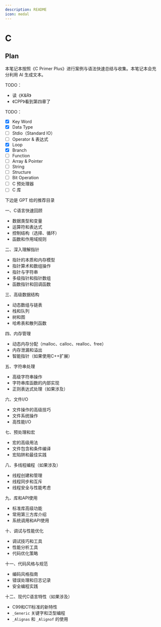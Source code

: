 ```yaml
---
description: README
icon: medal
---
```


# C

## Plan

本笔记本按照《C Primer Plus》进行案例与语法快速总结与收集。本笔记本会充分利用 AI 生成文本。

TODO：

* 读《K\&R》
* 《CPP》看到第四章了

TODO：

* [x] Key Word
* [x] Data Type
* [ ] Stdio（Standard IO）
* [ ] Operator & 表达式
* [x] Loop
* [x] Branch
* [ ] Function
* [ ] Array & Pointer
* [ ] String
* [ ] Structure
* [ ] Bit Operation
* [ ] C 预处理器
* [ ] C 库

下边是 GPT 给的推荐目录

一、C语言快速回顾

* 数据类型和变量
* 运算符和表达式
* 控制结构（选择、循环）
* 函数和作用域规则

二、深入理解指针

* 指针的本质和内存模型
* 指针算术和数组操作
* 指针与字符串
* 多级指针和指针数组
* 函数指针和回调函数

三、高级数据结构

* 动态数组与链表
* 栈和队列
* 树和图
* 哈希表和散列函数

四、内存管理

* 动态内存分配（malloc、calloc、realloc、free）
* 内存泄漏和溢出
* 智能指针（如果使用C++扩展）

五、字符串处理

* 高级字符串操作
* 字符串库函数的内部实现
* 正则表达式处理（如果涉及）

六、文件I/O

* 文件操作的高级技巧
* 文件系统操作
* 高性能I/O

七、预处理和宏

* 宏的高级用法
* 文件包含和条件编译
* 宏陷阱和最佳实践

八、多线程编程（如果涉及）

* 线程创建和管理
* 线程同步和互斥
* 线程安全与性能考虑

九、库和API使用

* 标准库高级功能
* 常用第三方库介绍
* 系统调用和API使用

十、调试与性能优化

* 调试技巧和工具
* 性能分析工具
* 代码优化策略

十一、代码风格与规范

* 编码风格指南
* 错误处理和日志记录
* 安全编程实践

十二、现代C语言特性（如果涉及）

* C99和C11标准的新特性
* `_Generic` 关键字和泛型编程
* `_Alignas` 和 `_Alignof` 的使用
